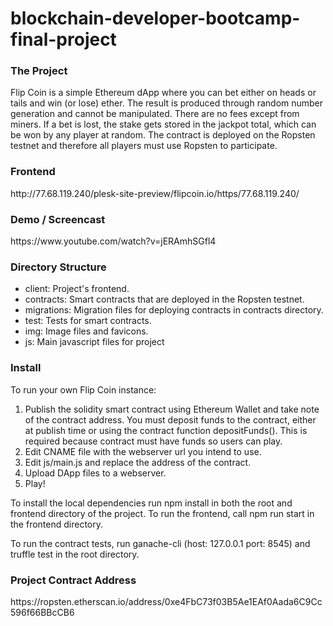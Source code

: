 # blockchain-developer-bootcamp-final-project

<h3>The Project</h3>
Flip Coin is a simple Ethereum dApp where you can bet either on heads or tails and win (or lose) ether.
The result is produced through random number generation and cannot be manipulated.
There are no fees except from miners. 
If a bet is lost, the stake gets stored in the jackpot total, which can be won by any player at random.
The contract is deployed on the Ropsten testnet and therefore all players must use Ropsten to participate.

<h3>Frontend</h3>
http://77.68.119.240/plesk-site-preview/flipcoin.io/https/77.68.119.240/

<h3>Demo / Screencast</h3>
https://www.youtube.com/watch?v=jERAmhSGfl4

<h3>Directory Structure</h3>
<ul>
  <li>client: Project's frontend.</li>
<li>contracts: Smart contracts that are deployed in the Ropsten testnet.</li>
<li>migrations: Migration files for deploying contracts in contracts directory.</li>
<li>test: Tests for smart contracts.</li>
  <li>img: Image files and favicons.</li>
  <li>js: Main javascript files for project</li>
  </ul>

<h3>Install</h3>
<p>To run your own Flip Coin instance:</p>

<ol>
  <li>Publish the solidity smart contract using Ethereum Wallet and take note of the contract address. You must deposit funds to the contract, either at publish time or using the contract function depositFunds(). This is required because contract must have funds so users can play.</li>

  <li>Edit CNAME file with the webserver url you intend to use.</li>

  <li>Edit js/main.js and replace the address of the contract.</li>

  <li>Upload DApp files to a webserver. </li>
  <li>Play!</li>
  </ol>

To install the local dependencies run npm install in both the root and frontend directory of the project. To run the frontend, call npm run start in the frontend directory.

To run the contract tests, run ganache-cli (host: 127.0.0.1 port: 8545) and truffle test in the root directory.
  
  <h3>Project Contract Address</h3>
  https://ropsten.etherscan.io/address/0xe4FbC73f03B5Ae1EAf0Aada6C9Cc596f66BBcCB6
